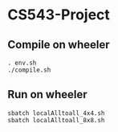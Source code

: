 # CS543-Project

## Compile on wheeler

```
. env.sh
./compile.sh
```

## Run on wheeler

```
sbatch localAlltoall_4x4.sh
sbatch localAlltoall_8x8.sh
```
